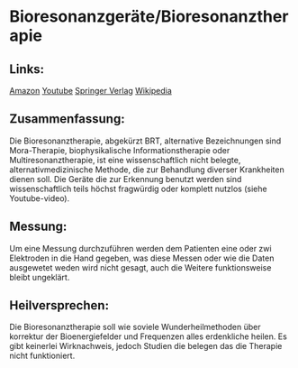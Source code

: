 # Bioresonanzgeräte/Bioresonanztherapie

## Links:
[Amazon](https://www.amazon.de/s?k=bioresonanz+ger%C3%A4t&language=de_DE&__mk_de_DE=%C3%85M%C3%85%C5%BD%C3%95%C3%91&linkCode=sl2&linkId=4c040bebc5d53f0035f0a98ac8e0a0ab&tag=minkorrekt-21&ref=nb_sb_noss_2)
[Youtube](https://www.youtube.com/watch?v=XsIpFRJmPOM)
[Springer Verlag](https://link.springer.com/article/10.1007/s15007-019-1859-0)
[Wikipedia](https://de.wikipedia.org/wiki/Bioresonanztherapie)

## Zusammenfassung:
Die Bioresonanztherapie, abgekürzt BRT, alternative Bezeichnungen sind Mora-Therapie, biophysikalische Informationstherapie oder Multiresonanztherapie, ist eine wissenschaftlich nicht belegte, alternativmedizinische Methode, die zur Behandlung diverser Krankheiten dienen soll. Die Geräte die zur Erkennung benutzt werden
sind wissenschaftlich teils höchst fragwürdig oder komplett nutzlos (siehe Youtube-video).

## Messung:
Um eine Messung durchzuführen werden dem Patienten eine oder zwi Elektroden in die Hand gegeben, was diese Messen oder wie die Daten ausgewetet weden
wird nicht gesagt, auch die Weitere funktionsweise bleibt ungeklärt.

## Heilversprechen:
Die Bioresonanztherapie soll wie soviele Wunderheilmethoden über korrektur der Bioenergiefelder und Frequenzen alles erdenkliche heilen.
Es gibt keinerlei Wirknachweis, jedoch Studien die belegen das die Therapie nicht funktioniert.
